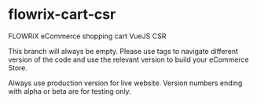 # flowrix-cart-csr
FLOWRiX eCommerce shopping cart VueJS CSR

This branch will always be empty. Please use tags to navigate different version of the code and use the relevant version to build your eCommerce Store.

Always use production version for live website. Version numbers ending with alpha or beta are for testing only.

